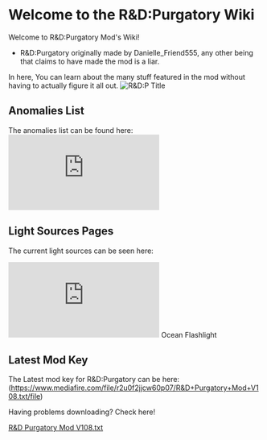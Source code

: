 # Welcome to the R&D:Purgatory Wiki
Welcome to R&D:Purgatory Mod's Wiki!
- R&D:Purgatory originally made by Danielle_Friend555, any other being that claims to have made the mod is a liar.

In here, You can learn about the many stuff featured in the mod without having to actually figure it all out.
![R&D:P Title](https://github.com/DawdleInTime/RND-Purgatory-Mod-Wiki/assets/168727225/c9291aee-3dea-4ead-a0b6-f01ffdb7c5ff)

## Anomalies List
The anomalies list can be found here: ![Anomalies List Link](https://github.com/DawdleInTime/RND-Purgatory-Mod-Wiki/blob/main/anomalies.md)

## Light Sources Pages
The current light sources can be seen here:

![Lunarlight](https://github.com/DawdleInTime/RND-Purgatory-Mod-Wiki/blob/main/lunarlight.md)
Ocean Flashlight

## Latest Mod Key
The Latest mod key for R&D:Purgatory can be here:(https://www.mediafire.com/file/r2u0f2jjcw60p07/R&D+Purgatory+Mod+V108.txt/file)

Having problems downloading? Check here!

[R&D Purgatory Mod V108.txt](https://github.com/DawdleInTime/RND-Purgatory-Mod-Wiki/files/15396682/R.D.Purgatory.Mod.V108.txt)
